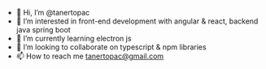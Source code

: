 - 👋 Hi, I’m @tanertopac
- 👀 I’m interested in front-end development with angular & react, backend java spring boot
- 🌱 I’m currently learning electron js
- 💞️ I’m looking to collaborate on typescript & npm libraries
- 📫 How to reach me tanertopac@gmail.com

<!---
tanertopac/tanertopac is a ✨ special ✨ repository because its `README.md` (this file) appears on your GitHub profile.
You can click the Preview link to take a look at your changes.
--->
